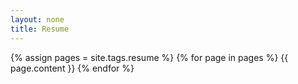 ```yaml
---
layout: none
title: Resume
---
```


{% assign pages = site.tags.resume %}
{% for page in pages %}
    {{ page.content }}
{% endfor %}